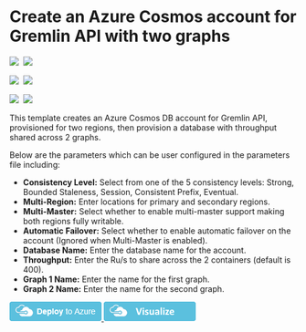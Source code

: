 # Create an Azure Cosmos account for Gremlin API with two graphs

<IMG SRC="https://azbotstorage.blob.core.windows.net/badges/101-cosmosdb-gremlin/PublicLastTestDate.svg" />&nbsp;
<IMG SRC="https://azbotstorage.blob.core.windows.net/badges/101-cosmosdb-gremlin/PublicDeployment.svg" />&nbsp;

<IMG SRC="https://azbotstorage.blob.core.windows.net/badges/101-cosmosdb-gremlin/FairfaxLastTestDate.svg" />&nbsp;
<IMG SRC="https://azbotstorage.blob.core.windows.net/badges/101-cosmosdb-gremlin/FairfaxDeployment.svg" />&nbsp;

<IMG SRC="https://azbotstorage.blob.core.windows.net/badges/101-cosmosdb-gremlin/BestPracticeResult.svg" />&nbsp;
<IMG SRC="https://azbotstorage.blob.core.windows.net/badges/101-cosmosdb-gremlin/CredScanResult.svg" />&nbsp;

This template creates an Azure Cosmos DB account for Gremlin API, provisioned for two regions, then provision a database with throughput shared across 2 graphs.

Below are the parameters which can be user configured in the parameters file including:

- **Consistency Level:** Select from one of the 5 consistency levels: Strong, Bounded Staleness, Session, Consistent Prefix, Eventual.
- **Multi-Region:** Enter locations for primary and secondary regions.
- **Multi-Master:** Select whether to enable multi-master support making both regions fully writable.
- **Automatic Failover:** Select whether to enable automatic failover on the account (Ignored when Multi-Master is enabled).
- **Database Name:** Enter the database name for the account.
- **Throughput:** Enter the Ru/s to share across the 2 containers (default is 400).
- **Graph 1 Name:** Enter the name for the first graph.
- **Graph 2 Name:** Enter the name for the second graph.

<a href="https://portal.azure.com/#create/Microsoft.Template/uri/https%3A%2F%2Fraw.githubusercontent.com%2FAzure%2Fazure-quickstart-templates%2Fmaster%2F101-cosmosdb-gremlin%2Fazuredeploy.json" target="_blank">
    <img src="https://raw.githubusercontent.com/Azure/azure-quickstart-templates/master/1-CONTRIBUTION-GUIDE/images/deploytoazure.png"/>
</a>
<a href="http://armviz.io/#/?load=https%3A%2F%2Fraw.githubusercontent.com%2FAzure%2Fazure-quickstart-templates%2Fmaster%2F101-cosmosdb-gremlin%2Fazuredeploy.json" target="_blank">
    <img src="https://raw.githubusercontent.com/Azure/azure-quickstart-templates/master/1-CONTRIBUTION-GUIDE/images/visualizebutton.png"/>
</a>
